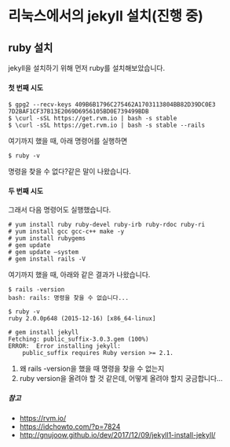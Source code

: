 # 리눅스에서의 jekyll 설치(진행 중)

## ruby 설치
jekyll을 설치하기 위해 먼저 ruby를 설치해보았습니다.

#### 첫 번째 시도
```
$ gpg2 --recv-keys 409B6B1796C275462A1703113804BB82D39DC0E3 7D2BAF1CF37B13E2069D6956105BD0E739499BDB
$ \curl -sSL https://get.rvm.io | bash -s stable
$ \curl -sSL https://get.rvm.io | bash -s stable --rails
```
여기까지 했을 때, 아래 명령어를 실행하면
```
$ ruby -v
```
명령을 찾을 수 없다?같은 말이 나왔습니다. 


#### 두 번째 시도
그래서 다음 명령어도 실행했습니다.

```
# yum install ruby ruby-devel ruby-irb ruby-rdoc ruby-ri
# yum install gcc gcc-c++ make -y
# yum install rubygems
# gem update
# gem update –system
# gem install rails -V
```
여기까지 했을 때, 아래와 같은 결과가 나왔습니다.
```
$ rails -version
bash: rails: 명령을 찾을 수 없습니다...

$ ruby -v
ruby 2.0.0p648 (2015-12-16) [x86_64-linux]

# gem install jekyll
Fetching: public_suffix-3.0.3.gem (100%)
ERROR:  Error installing jekyll:
	public_suffix requires Ruby version >= 2.1.
```
1. 왜 rails -version을 했을 때 명령을 찾을 수 없는지
1. ruby version을 올려야 할 것 같은데, 어떻게 올려야 할지
궁금합니다...

##### 참고
- https://rvm.io/
- https://idchowto.com/?p=7824
- http://gnujoow.github.io/dev/2017/12/09/jekyll1-install-jekyll/ 
